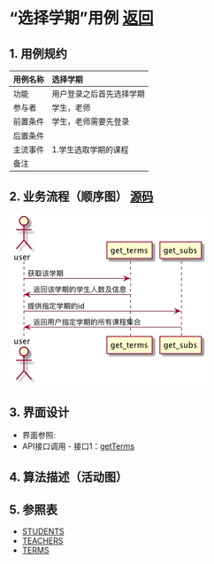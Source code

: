 # “选择学期”用例 [返回](./README.md)
## 1. 用例规约
|用例名称|选择学期|
|-------|:-------------|
|功能|用户登录之后首先选择学期|
|参与者|学生，老师|
|前置条件|学生，老师需要先登录|
|后置条件| |
|主流事件| 1.学生选取学期的课程|
|备注| |

## 2. 业务流程（顺序图） [源码](../src/学期课程列表.puml)
![](../images/学期课程列表.png) 

## 3. 界面设计
- 界面参照:
- API接口调用
         - 接口1：[getTerms](../接口/getTerms.md) 

## 4. 算法描述（活动图）

## 5. 参照表
- [STUDENTS](../数据库设计.md/#STUDENTS)
- [TEACHERS](../数据库设计.md/#TEACHERS)
- [TERMS](../数据库设计.md/#TERMS)


